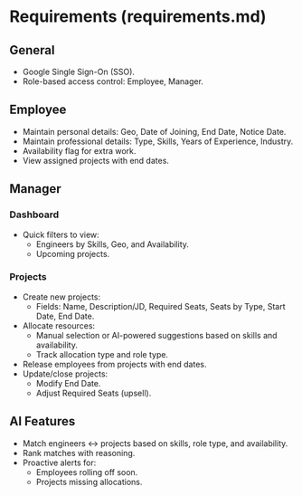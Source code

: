 # Requirements (requirements.md)

## General
- Google Single Sign-On (SSO).
- Role-based access control: Employee, Manager.

## Employee
- Maintain personal details: Geo, Date of Joining, End Date, Notice Date.
- Maintain professional details: Type, Skills, Years of Experience, Industry.
- Availability flag for extra work.
- View assigned projects with end dates.

## Manager
### Dashboard
- Quick filters to view:
  - Engineers by Skills, Geo, and Availability.
  - Upcoming projects.

### Projects
- Create new projects:
  - Fields: Name, Description/JD, Required Seats, Seats by Type, Start Date, End Date.
- Allocate resources:
  - Manual selection or AI-powered suggestions based on skills and availability.
  - Track allocation type and role type.
- Release employees from projects with end dates.
- Update/close projects:
  - Modify End Date.
  - Adjust Required Seats (upsell).

## AI Features
- Match engineers ↔ projects based on skills, role type, and availability.
- Rank matches with reasoning.
- Proactive alerts for:
  - Employees rolling off soon.
  - Projects missing allocations.